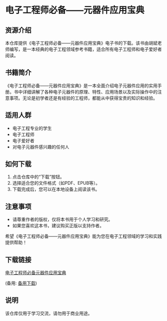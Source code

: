 # 电子工程师必备——元器件应用宝典

## 资源介绍

本仓库提供《电子工程师必备——元器件应用宝典》电子书的下载。该书由胡斌老师编写，是一本经典的电子工程领域参考书籍，适合所有电子工程师和电子爱好者阅读。

## 书籍简介

《电子工程师必备——元器件应用宝典》是一本全面介绍电子元器件应用的实用手册。书中详细讲解了各种电子元器件的原理、特性、应用场景以及实际操作中的注意事项。无论是初学者还是有经验的工程师，都能从中获得宝贵的知识和经验。

## 适用人群

- 电子工程专业的学生
- 电子工程师
- 电子爱好者
- 对电子元器件感兴趣的任何人

## 如何下载

1. 点击仓库中的“下载”按钮。
2. 选择适合您的文件格式（如PDF、EPUB等）。
3. 下载完成后，您可以在本地设备上阅读该书。

## 注意事项

- 请尊重作者的版权，仅将本书用于个人学习和研究。
- 如果您喜欢这本书，建议购买正版以支持作者。

希望《电子工程师必备——元器件应用宝典》能为您在电子工程领域的学习和实践提供帮助！

## 下载链接
[电子工程师必备元器件应用宝典](https://pan.quark.cn/s/5d902943f5b8) 

(备用: [备用下载](https://pan.baidu.com/s/12AICHGKNoLvVhRJkPaBcWg?pwd=1234))

## 说明

该仓库仅用于学习交流，请勿用于商业用途。
